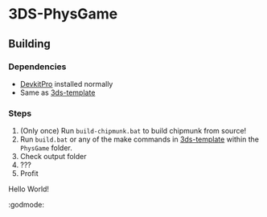 # 3DS-PhysGame

## Building

### Dependencies
+ [DevkitPro](https://devkitpro.org/) installed normally
+ Same as [3ds-template](https://github.com/TricksterGuy/3ds-template)

### Steps
1. (Only once) Run `build-chipmunk.bat` to build chipmunk from source!
2. Run `build.bat` or any of the make commands in [3ds-template](https://github.com/TricksterGuy/3ds-template) within the `PhysGame` folder.
3. Check output folder
4. ???
5. Profit

Hello World!

:godmode: